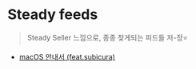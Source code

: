 # Steady feeds 

> Steady Seller 느낌으로, 종종 찾게되는 피드들 저-장⭐️

- [macOS 안내서 (feat.subicura)](https://subicura.com/mac/)
